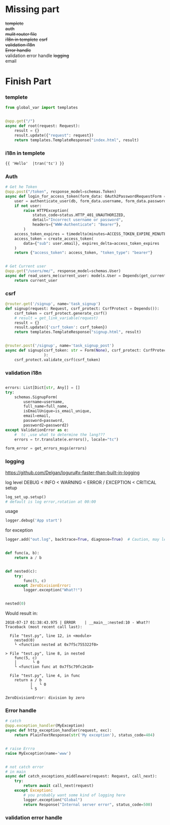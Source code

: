 # Missing part

~~templete~~  
~~auth~~  
~~mulit router file~~  
~~i18n in templete~~
~~csrf~~  
~~validation i18n~~  
~~Error handle~~  
validation error handle
~~logging~~  
email

# Finish Part

### templete

```python
from global_var import templates


@app.get("/")
async def root(request: Request):
    result = {}
    result.update({"request": request})
    return templates.TemplateResponse("index.html", result)
```

### i18n in templete

```html
{{ 'Hello'  |tran('tc') }}
```

### Auth

```python
# Get he Token
@app.post("/token", response_model=schemas.Token)
async def login_for_access_token(form_data: OAuth2PasswordRequestForm = Depends(), db: Session = Depends(get_db)):
    user = authenticate_user(db, form_data.username, form_data.password)
    if not user:
        raise HTTPException(
            status_code=status.HTTP_401_UNAUTHORIZED,
            detail="Incorrect username or password",
            headers={"WWW-Authenticate": "Bearer"},
        )
    access_token_expires = timedelta(minutes=ACCESS_TOKEN_EXPIRE_MINUTES)
    access_token = create_access_token(
        data={"sub": user.email}, expires_delta=access_token_expires
    )
    return {"access_token": access_token, "token_type": "bearer"}


# Get Current user
@app.get("/users/me/", response_model=schemas.User)
async def read_users_me(current_user: models.User = Depends(get_current_active_user)):
    return current_user
```

### csrf

```python
@router.get('/signup', name='task_signup')
def signup(request: Request, csrf_protect: CsrfProtect = Depends()):
    csrf_token = csrf_protect.generate_csrf()
    # result = get_link_variable(request)
    result = {}
    result.update({'csrf_token': csrf_token})
    return templates.TemplateResponse("signup.html", result)


@router.post('/signup', name='task_signup_post')
async def signup(csrf_token: str = Form(None), csrf_protect: CsrfProtect = Depends(), db: Session = Depends(get_db)
                 ):
    csrf_protect.validate_csrf(csrf_token)
```

### validation i18n

```python

errors: List[Dict[str, Any]] = []
try:
    schemas.SignupForm(
        username=username,
        full_name=full_name,
        isEmailUnique=is_email_unique,
        email=email,
        password=password,
        password2=password2)
except ValidationError as e:
    #  tc ,use what to determine the lang???
    errors = tr.translate(e.errors(), locale="tc")

form_error = get_errors_msgs(errors)


```

### logging

https://github.com/Delgan/loguru#x-faster-than-built-in-logging

log level DEBUG < INFO < WARNING < ERROR / EXCEPTION < CRITICAL   
setup

```python
log_set_up.setup()
# default is log error,rotation at 00:00
```

usage

```python
logger.debug('App start')

```

for exception

```python
logger.add("out.log", backtrace=True, diagnose=True)  # Caution, may leak sensitive data in prod


def func(a, b):
    return a / b


def nested(c):
    try:
        func(5, c)
    except ZeroDivisionError:
        logger.exception("What?!")


nested(0)

```

Would result in:

```
2018-07-17 01:38:43.975 | ERROR    | __main__:nested:10 - What?!
Traceback (most recent call last):

  File "test.py", line 12, in <module>
    nested(0)
    └ <function nested at 0x7f5c755322f0>

> File "test.py", line 8, in nested
    func(5, c)
    │       └ 0
    └ <function func at 0x7f5c79fc2e18>

  File "test.py", line 4, in func
    return a / b
           │   └ 0
           └ 5

ZeroDivisionError: division by zero
```

### Error handle

```python
# catch
@app.exception_handler(MyException)
async def http_exception_handler(request, exc):
    return PlainTextResponse(str('My exception'), status_code=404)


# raise Errro
raise MyException(name='www')


# not catch error
# in main
async def catch_exceptions_middleware(request: Request, call_next):
    try:
        return await call_next(request)
    except Exception:
        # you probably want some kind of logging here
        logger.exception("Global")
        return Response("Internal server error", status_code=500)

```

### validation error handle